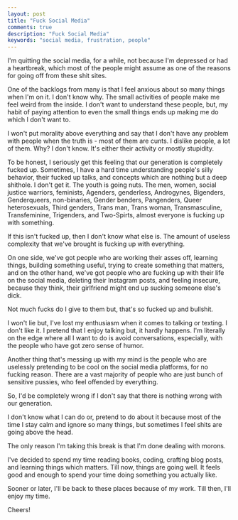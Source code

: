 ```yaml
---
layout: post
title: "Fuck Social Media"
comments: true
description: "Fuck Social Media"
keywords: "social media, frustration, people"
---
```


I'm quitting the social media, for a while, not because I'm depressed or had a heartbreak, which most of the people might assume as one of the reasons for going off from these shit sites.

One of the backlogs from many is that I feel anxious about so many things when I'm on it. I don't know why. The small activities of people make me feel weird from the inside. I don't want to understand these people, but, my habit of paying attention to even the small things ends up making me do which I don't want to.

I won't put morality above everything and say that I don't have any problem with people when the truth is - most of them are cunts. I dislike people, a lot of them. Why? I don't know. It's either their activity or mostly stupidity.

To be honest, I seriously get this feeling that our generation is completely fucked up. Sometimes, I have a hard time understanding people's silly behavior, their fucked up talks, and concepts which are nothing but a deep shithole. I don't get it. The youth is going nuts. The men, women, social justice warriors, feminists, Agenders, genderless, Androgynes, Bigenders, Genderqueers, non-binaries, Gender benders, Pangenders, Queer heterosexuals, Third genders, Trans man, Trans woman, Transmasculine, Transfeminine, Trigenders, and Two-Spirts, almost everyone is fucking up with something.

If this isn't fucked up, then I don't know what else is. The amount of useless complexity that we've brought is fucking up with everything.

On one side, we've got people who are working their asses off, learning things, building something useful, trying to create something that matters, and on the other hand, we've got people who are fucking up with their life on the social media, deleting their Instagram posts, and feeling insecure, because they think, their girlfriend might end up sucking someone else's dick.

Not much fucks do I give to them but, that's so fucked up and bullshit.

I won't lie but, I've lost my enthusiasm when it comes to talking or texting. I don't like it. I pretend that I enjoy talking but, it hardly happens. I'm literally on the edge where all I want to do is avoid conversations, especially, with the people who have got zero sense of humor.

Another thing that's messing up with my mind is the people who are uselessly pretending to be cool on the social media platforms, for no fucking reason. There are a vast majority of people who are just bunch of sensitive pussies, who feel offended by everything.

So, I'd be completely wrong if I don't say that there is nothing wrong with our generation.

I don't know what I can do or, pretend to do about it because most of the time I stay calm and ignore so many things, but sometimes I feel shits are going above the head.

The only reason I'm taking this break is that I'm done dealing with morons.

I've decided to spend my time reading books, coding, crafting blog posts, and learning things which matters. Till now, things are going well. It feels good and enough to spend your time doing something you actually like.

Sooner or later, I'll be back to these places because of my work. Till then, I'll enjoy my time.

Cheers!
